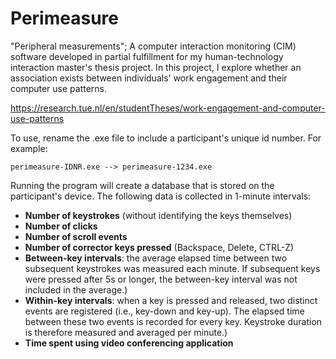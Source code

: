 # Perimeasure
 
"Peripheral measurements"; A computer interaction monitoring (CIM) software developed in partial fulfillment for my human-technology interaction master's thesis project.
In this project, I explore whether an association exists between individuals' work engagement and their computer use patterns. 

https://research.tue.nl/en/studentTheses/work-engagement-and-computer-use-patterns

To use, rename the .exe file to include a participant's unique id number. For example:

```
perimeasure-IDNR.exe --> perimeasure-1234.exe
```
Running the program will create a database that is stored on the participant's device. The following data is collected in 1-minute intervals:
* **Number of keystrokes** (without identifying the keys themselves)
* **Number of clicks**
* **Number of scroll events**
* **Number of corrector keys pressed** (Backspace, Delete, CTRL-Z)
* **Between-key intervals**: the average elapsed time between two subsequent keystrokes was measured each minute. If subsequent keys were pressed after 5s or longer, the between-key interval was not included in the average.)
* **Within-key intervals**: when a key is pressed and released, two distinct events are registered (i.e., key-down and key-up). The elapsed time between these two events is recorded for every key. Keystroke duration is therefore measured and averaged per minute.)
* **Time spent using video conferencing application**

